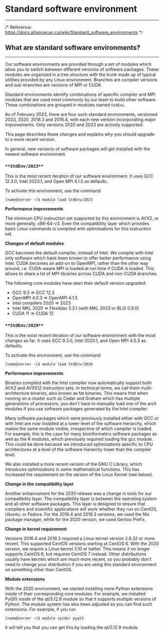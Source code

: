 # **Standard software environment**

----

/* Reference: https://docs.alliancecan.ca/wiki/Standard_software_environments */

## **What are standard software environments?**

----

Our software environments are provided through a set of modules which allow you to switch between different versions of software packages. These modules are organized in a tree structure with the trunk made up of typical utilities provided by any Linux environment. Branches are compiler versions and sub-branches are versions of MPI or CUDA.

Standard environments identify combinations of specific compiler and MPI modules that are used most commonly by our team to build other software. These combinations are grouped in modules named `StdEnv`.

As of February 2023, there are four such standard environments, versioned 2023, 2020, 2018.3 and 2016.4, with each new version incorporating major improvements. Only versions 2020 and 2023 are actively supported.

This page describes these changes and explains why you should upgrade to a more recent version.

In general, new versions of software packages will get installed with the newest software environment.

### `**StdEnv/2023**`

This is the most recent iteration of our software environment. It uses GCC 12.3.0, Intel 2023.1, and Open MPI 4.1.5 as defaults.

To activate this environment, use the command

```
[name@server ~]$ module load StdEnv/2023
```

**Performance improvements**

The minimum CPU instruction set supported by this environment is AVX2, or more generally, x86-64-v3. Even the compatibility layer which provides basic Linux commands is compiled with optimisations for this instruction set.

**Changes of default modules**

GCC becomes the default compiler, instead of Intel. We compile with Intel only software which have been known to offer better performance using Intel. CUDA becomes an add-on to OpenMPI, rather than the other way around, i.e. CUDA-aware MPI is loaded at run time if CUDA is loaded. This allows to share a lot of MPI libraries across CUDA and non-CUDA branches.

The following core modules have seen their default version upgraded:

- GCC 9.3 => GCC 12.3
- OpenMPI 4.0.3 => OpenMPI 4.1.5
- Intel compilers 2020 => 2023
- Intel MKL 2020 => Flexiblas 3.3.1 (with MKL 2023 or BLIS 0.9.0)
- CUDA 11 => CUDA 12

### `**StdEnv/2020**`

This is the most recent iteration of our software environment with the most changes so far. It uses GCC 9.3.0, Intel 2020.1, and Open MPI 4.0.3 as defaults.

To activate this environment, use the command

```
[name@server ~]$ module load StdEnv/2020
```

**Performance improvements**

Binaries compiled with the Intel compiler now automatically support both AVX2 and AVX512 instruction sets. In technical terms, we call them multi-architecture binaries, also known as fat binaries. This means that when running on a cluster such as Cedar and Graham which has multiple generations of processors, you don't have to manually load one of the arch modules if you use software packages generated by the Intel compiler.

Many software packages which were previously installed either with GCC or with Intel are now installed at a lower level of the software hierarchy, which makes the same module visible, irrespective of which compiler is loaded. For example, this is the case for many bioinformatics software packages as well as the R modules, which previously required loading the gcc module. This could be done because we introduced optimizations specific to CPU architectures at a level of the software hierarchy lower than the compiler level.

We also installed a more recent version of the GNU C Library, which introduces optimizations in some mathematical functions. This has increased the requirement on the version of the Linux Kernel (see below).

**Change in the compatibility layer**

Another enhancement for the 2020 release was a change in tools for our compatibility layer. The compatibility layer is between the operating system and all other software packages. This layer is designed to ensure that compilers and scientific applications will work whether they run on CentOS, Ubuntu, or Fedora. For the 2016.4 and 2018.3 versions, we used the Nix package manager, while for the 2020 version, we used Gentoo Prefix.

**Change in kernel requirement**

Versions 2016.4 and 2018.3 required a Linux kernel version 2.6.32 or more recent. This supported CentOS versions starting at CentOS 6. With the 2020 version, we require a Linux kernel 3.10 or better. This means it no longer supports CentOS 6, but requires CentOS 7 instead. Other distributions usually have kernels which are much more recent, so you probably don't need to change your distribution if you are using this standard environment on something other than CentOS.

**Module extensions**

With the 2020 environment, we started installing more Python extensions inside of their corresponding core modules. For example, we installed PyQt5 inside of the qt/5.12.8 module so that it supports multiple versions of Python. The module system has also been adjusted so you can find such extensions. For example, if you run

```
[name@server ~]$ module spider pyqt5
```

it will tell you that you can get this by loading the qt/5.12.8 module.



